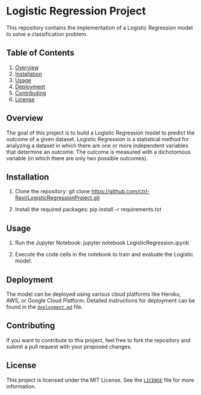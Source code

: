 # Logistic Regression Project

This repository contains the implementation of a Logistic Regression model to solve a classification problem.

## Table of Contents
1. [Overview](#overview)
2. [Installation](#installation)
3. [Usage](#usage)
4. [Deployment](#deployment)
5. [Contributing](#contributing)
6. [License](#license)

## Overview

The goal of this project is to build a Logistic Regression model to predict the outcome of a given dataset. Logistic Regression is a statistical method for analyzing a dataset in which there are one or more independent variables that determine an outcome. The outcome is measured with a dichotomous variable (in which there are only two possible outcomes).

## Installation

1. Clone the repository: git clone https://github.com/ctrl-Ravi/LogisticRegressionProject.git


2. Install the required packages: pip install -r requirements.txt


## Usage

1. Run the Jupyter Notebook: jupyter notebook LogisticRegression.ipynb


2. Execute the code cells in the notebook to train and evaluate the Logistic model.

## Deployment

The model can be deployed using various cloud platforms like Heroku, AWS, or Google Cloud Platform. Detailed instructions for deployment can be found in the [`deployment.md`](deployment.md) file.

## Contributing

If you want to contribute to this project, feel free to fork the repository and submit a pull request with your proposed changes.

## License

This project is licensed under the MIT License. See the [`LICENSE`](LICENSE) file for more information.




